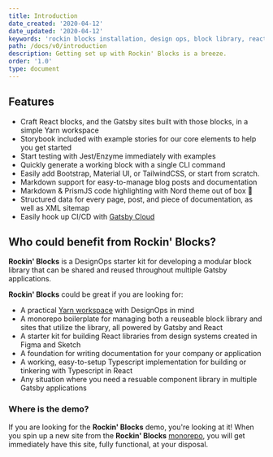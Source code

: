 ```yaml
---
title: Introduction
date_created: '2020-04-12'
date_updated: '2020-04-12'
keywords: 'rockin blocks installation, design ops, block library, react, gatsby'
path: /docs/v0/introduction
description: Getting set up with Rockin' Blocks is a breeze.
order: '1.0'
type: document
---
```


## Features

- Craft React blocks, and the Gatsby sites built with those blocks, in a simple Yarn workspace
- Storybook included with example stories for our core elements to help you get started
- Start testing with Jest/Enzyme immediately with examples
- Quickly generate a working block with a single CLI command
- Easily add Bootstrap, Material UI, or TailwindCSS, or start from scratch.
- Markdown support for easy-to-manage blog posts and documentation
- Markdown & PrismJS code highlighting with Nord theme out of box 🥶
- Structured data for every page, post, and piece of documentation, as well as XML sitemap
- Easily hook up CI/CD with [Gatsby Cloud](https://www.gatsbyjs.com/products/cloud/)

## Who could benefit from Rockin' Blocks?

**Rockin' Blocks** is a DesignOps starter kit for developing a modular block library that can be shared and reused throughout multiple Gatsby applications.

**Rockin' Blocks** could be great if you are looking for:

- A practical [Yarn workspace](https://classic.yarnpkg.com/en/docs/workspaces/) with DesignOps in mind
- A monorepo boilerplate for managing both a reuseable block library and sites that utilize the library, all powered by Gatsby and React
- A starter kit for building React libraries from design systems created in Figma and Sketch
- A foundation for writing documentation for your company or application
- A working, easy-to-setup Typescript implementation for building or tinkering with Typescript in React
- Any situation where you need a resuable component library in multiple Gatsby applications

### Where is the demo?

If you are looking for the **Rockin' Blocks** demo, you're looking at it! When you spin up a new site from the **Rockin' Blocks** [monorepo](http://github.com/rockinblocks/rockindocs), you will get immediately have this site, fully functional, at your disposal.